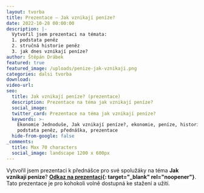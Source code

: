 ```yaml
---
layout: tvorba
title: Prezentace – Jak vznikají peníze?
date: 2022-10-28 00:00:00
description: |-
  Vytvořil jsem prezentaci na témata:
  1. podstata peněz
  2. stručná historie peněz
  3. jak dnes vznikají peníze?
author: Štěpán Drábek
featured: true
featured_image: /uploads/penize-jak-vznikaji.png
categories: dalsi tvorba
download:
video-url:
seo:
  title: Jak vznikají peníze? (prezentace)
  description: Prezentace na téma jak vznikají peníze?
  social_image:
  twitter_card: Prezentace na téma jak vznikají peníze?
  keywords: >-
    Ekonomie Jednoduše, Jak vznikají peníze?, ekonomie, peníze, historie peněz,
    podstata peněz, přednáška, prezentace
  hide-from-google: false
_comments:
  title: Max 70 characters
  social_image: landscape 1200 x 600px
---
```

Vytvořil jsem prezentaci k předn&aacute;šce pro své spoluž&aacute;ky na téma **Jak vznikaj&iacute; pen&iacute;ze**?&nbsp;**[Odkaz na prezentaci](https://www.canva.com/design/DAFQRdnXmbU/view?utm_content=DAFQRdnXmbU&amp;utm_campaign=designshare&amp;utm_medium=link&amp;utm_source=publishsharelink){: target="_blank" rel="noopener"}**. Tato prezentace je pro kohokoli volně dostupn&aacute; ke stažen&iacute; a užit&iacute;.